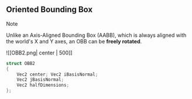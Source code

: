 ## Oriented Bounding Box

> [!NOTE]
> Unlike an Axis-Aligned Bounding Box (AABB), which is always aligned with the world's X and Y axes, an OBB can be **freely rotated**.


![[OBB2.png| center | 500]]

```c++
struct OBB2 
{
	Vec2 center; Vec2 iBasisNormal; 
	Vec2 jBasisNormal; 
	Vec2 halfDimensions;
};
```

